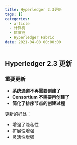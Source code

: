 ```yaml
---
title: Hyperledger 2.3更新
tags: []
categories:
  - article
  - 计算机
  - 区块链
  - Hyperledger Fabric
date: 2021-04-08 00:00:00
---
```


## Hyperledger 2.3 更新

### 重要更新

- **系统通道不再需要创建了**
- **Consortium 不需要再创建了**
- **简化了排序节点的创建过程**

更新的好处：

- 增强了隐私性
- 扩展性增强
- 灵活性增强
